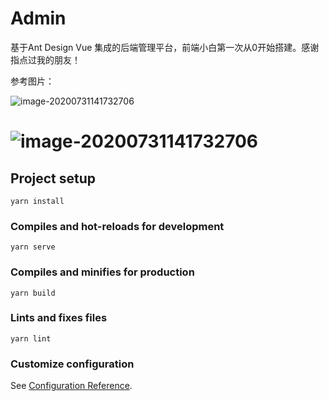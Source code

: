 # Admin

基于Ant Design Vue 集成的后端管理平台，前端小白第一次从0开始搭建。感谢指点过我的朋友！

参考图片：


![image-20200731141732706](https://github.com/duzhenyi/duling-vue/tree/master/doc/image-20200731141712441.png)

![image-20200731141732706](https://github.com/duzhenyi/duling-vue/tree/master/doc/image-20200731141732706.png)
=======
## Project setup

```
yarn install
```

### Compiles and hot-reloads for development
```
yarn serve
```

### Compiles and minifies for production
```
yarn build
```

### Lints and fixes files
```
yarn lint
```

### Customize configuration
See [Configuration Reference](https://cli.vuejs.org/config/).
